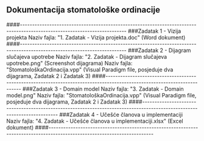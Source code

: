## Dokumentacija stomatološke ordinacije
####-------------------------------------------------------------------------------------------------------------------------
###Zadatak 1 - Vizija projekta
    Naziv fajla: "1. Zadatak - Vizija projekta.doc" (Word dokument)
####-------------------------------------------------------------------------------------------------------------------------
###Zadatak 2 - Dijagram slučajeva upotrebe
    Naziv fajla: "2. Zadatak - Dijagram slučajeva upotrebe.png" (Screenshot dijagrama)
    Naziv fajla: "StomatološkaOrdinacija.vpp" (Visual Paradigm file, posjeduje dva dijagrama, Zadatak 2 i Zadatak 3)
####-------------------------------------------------------------------------------------------------------------------------
###Zadatak 3 - Domain model
    Naziv fajla: "3. Zadatak - Domain model.png"
    Naziv fajla: "StomatološkaOrdinacija.vpp" (Visual Paradigm file, posjeduje dva dijagrama, Zadatak 2 i Zadatak 3)
####-------------------------------------------------------------------------------------------------------------------------
###Zadatak 4 - Učešće članova u implementaciji
    Naziv fajla: "4. Zadatak - Učešće članova u implementaciji.xlsx" (Excel dokument)
####-------------------------------------------------------------------------------------------------------------------------
